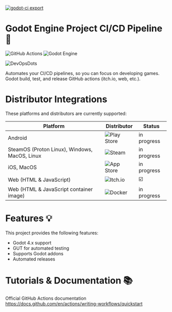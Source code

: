 [![godot-ci export](https://github.com/undying-cipher/godot-ci-cd-pipeline/actions/workflows/godot-ci-build-project.yml/badge.svg)](https://github.com/undying-cipher/godot-ci-cd-pipeline/actions/workflows/godot-ci-build-project.yml)

# Godot Engine Project CI/CD Pipeline 👷

![GitHub Actions](https://img.shields.io/badge/github%20actions-%232671E5.svg?style=for-the-badge&logo=githubactions&logoColor=white) ![Godot Engine](https://img.shields.io/badge/GODOT-%23FFFFFF.svg?style=for-the-badge&logo=godot-engine)

![DevOpsDots](https://github.com/user-attachments/assets/1d6f3bb7-cbe5-4255-962f-95bf1756bd9b)

Automates your CI/CD pipelines, so you can focus on developing games.
Godot build, test, and release GitHub actions (itch.io, web, etc.).

# Distributor Integrations

These platforms and distributors are currently supported:

| Platform | Distributor | Status |
| --- | --- | --- |
| Android | ![Play Store](https://img.shields.io/badge/Google_Play-414141?style=for-the-badge&logo=google-play&logoColor=white) | in progress |
| SteamOS (Proton Linux), Windows, MacOS, Linux | ![Steam](https://img.shields.io/badge/steam-%23000000.svg?style=for-the-badge&logo=steam&logoColor=white) | in progress |
| iOS, MacOS | ![App Store](https://img.shields.io/badge/App_Store-0D96F6?style=for-the-badge&logo=app-store&logoColor=white) | in progress |
| Web (HTML & JavaScript) | ![Itch.io](https://img.shields.io/badge/Itch-%23FF0B34.svg?style=for-the-badge&logo=Itch.io&logoColor=white) | ☑️ |
| Web (HTML & JavaScript container image) | ![Docker](https://img.shields.io/badge/docker-%230db7ed.svg?style=for-the-badge&logo=docker&logoColor=white) | in progress |

# Features 💡

This project provides the following features:

- Godot 4.x support
- GUT for automated testing
- Supports Godot addons
- Automated releases

# Tutorials & Documentation 📚

Official GitHub Actions documentation
https://docs.github.com/en/actions/writing-workflows/quickstart
